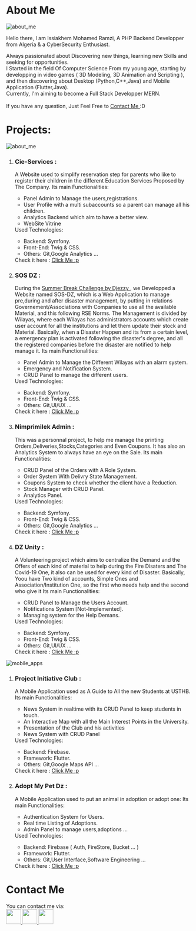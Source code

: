 <h1> About Me </h1>
<img alt="about_me" src="https://zupimages.net/up/22/43/t020.png">

Hello there, I am Issiakhem Mohamed Ramzi, A PHP Backend Developper from Algeria & a CyberSecurity Enthusiast.

Always passionated about Discovering new things, learning new Skills and seeking for opportunities. <br>
I Started in the field Of Computer Science From my young age, starting by developping in video games ( 3D Modeling, 3D Animation and Scripting ), and then discovering about Desktop (Python,C++,Java) and Mobile Application (Flutter,Java).
<br>
Currently, I'm aiming to become a Full Stack Developper MERN.
<br><br>
If you have any question, Just  Feel Free to <a href="#contact"> Contact Me </a> :D




<h1 > Projects:  </h1>
 <img alt="about_me" src="https://zupimages.net/up/22/43/8t6u.png"> 
     
 <ol>
 <li>
<h3> Cie-Services : </h3>
  </li>
 A Website used to simplify reservation step for parents who like to register their children in the different Education Services Proposed by The Company.
 Its main Functionalities:
 <ul>
  <li> Panel Admin to Manage the users,registrations. </li>
  <li> User Profile with a multi subaccounts so a parent can manage all his children. </li>
  <li> Analytics Backend which aim to have a better view. </li>
  <li> WebSite Vitrine </li>
 </ul>
 Used Technologies:
 <ul>
  <li> Backend: Symfony. </li>
  <li> Front-End: Twig & CSS. </li>
  <li> Others: Git,Google Analytics ... </li>
 </ul>
 Check it here : <a href="">Click Me :p </a>
</li>

<li>
<h3> SOS DZ : </h3>
  </li>
 During the <a href="https://www.djezzy.dz/summer-break-challenge/"> Summer Break Challenge by Djezzy </a>, we Developped a Website named SOS-DZ, which is a Web Application to manage pre,during and after disaster management, by putting in relations Governement/Associations with Companies to use all the available Material, and this following RSE Norms.
 The Management is divided by Wilayas, where each Wilayas has administrators accounts which create user account for all the institutions and let them update their stock and Material.
 Basically, when a Disaster Happen and its from a certain level, a emergency plan is activated following the disaster's degree, and all the registered companies before the disaster are notified to help manage it.
 Its main Functionalities:
 <ul>
  <li> Panel Admin to Manage the Different Wilayas with an alarm system. </li>
  <li> Emergency and Notification System. </li>
  <li> CRUD Panel to manage the different users. </li>
 </ul>
 Used Technologies:
 <ul>
  <li> Backend: Symfony. </li>
  <li> Front-End: Twig & CSS. </li>
  <li> Others: Git,UI/UX ... </li>
 </ul>
 Check it here : <a href="">Click Me :p </a>
 </li>
 
 <li>
 <h3> Nimprimilek Admin : </h3>
  </li>
  This was a personnal project, to help me manage the printing Orders,Deliveries,Stocks,Categories and Even Coupons.
  It has also an Analytics System to always have an eye on the Sale.
  Its main Functionalities:
 <ul>
  <li> CRUD Panel of the Orders with A Role System. </li>
  <li> Order System With Delivry State Management. </li>
  <li> Coupons System to check whether the client have a Reduction. </li>
  <li> Stock Manager with CRUD Panel. </li>
  <li> Analytics Panel. </li>
 </ul>
 Used Technologies:
 <ul>
  <li> Backend: Symfony. </li>
  <li> Front-End: Twig & CSS. </li>
  <li> Others: Git,Google Analytics ... </li>
 </ul>
 Check it here : <a href="">Click Me :p </a>
 </li>
 
 <li>
  <h3> DZ Unity : </h3>
  </li>
  A Volunteering project which aims to centralize the Demand and the Offers of each kind of material to help during the Fire Disaters and The Covid-19 One, it also can be used for every kind of Disaster.
  Basically, Yoou have Two kind of accounts, Simple Ones and Association/Institution One, so the first who needs help and the second who give it
  Its main Functionalities:
 <ul>
  <li> CRUD Panel to Manage the Users Account. </li>
  <li> Notifications System [Not-Implemented]. </li>
  <li> Managing system for the Help Demans. </li>
 </ul>
 Used Technologies:
 <ul>
  <li> Backend: Symfony. </li>
  <li> Front-End: Twig & CSS. </li>
  <li> Others: Git,UI/UX ... </li>
 </ul>
 Check it here : <a href="">Click Me :p </a>
 </li>
 
</ol>





 
 
 <img alt="mobile_apps" src="https://zupimages.net/up/22/43/kh4z.png">
<ol>
 <li>
<h3> Project Initiative Club : </h3>
  </li>
 
A Mobile Application used as A Guide to All the new Students at USTHB.
Its main Functionalities:
 <ul>
  <li> News System in realtime with its CRUD Panel to keep students in touch. </li>
  <li> An Interactive Map with all the Main Interest Points in the University. </li>
  <li> Presentation of the Club and his activities </li>
  <li> News System with CRUD Panel </li>
 </ul>
 Used Technologies:
 <ul>
  <li> Backend: Firebase. </li>
  <li> Framework: Flutter. </li>
  <li> Others: Git,Google Maps API ... </li>
 </ul>
 Check it here : <a href="">Click Me :p </a>



<li> <h3> Adopt My Pet Dz : </h3> </li>
A Mobile Application used to put an animal in adoption or adopt one:
Its main Functionalities:
 <ul>
  <li> Authentication System for Users. </li>
  <li> Real time Listing of Adoptions. </li>
  <li> Admin Panel to manage users,adoptions ... </li>
 </ul>
 Used Technologies:
 <ul>
  <li> Backend: Firebase ( Auth, FireStore, Bucket ... ) </li>
  <li> Framework: Flutter. </li>
  <li> Others: Git,User Interface,Software Engineering ... </li>
 </ul>
 Check it here : <a href="">Click Me :p </a>
</ol>

<h1 id="contact"> Contact Me </h1>

You can contact me via: <br>
 <a href="mailto:issiakem.mohamedramzi@gmail.com"> <img width=40px height=40px src="https://zupimages.net/up/22/43/gw3i.png"> </a>
 <a href="www.linkedin.com/in/mohamed-ramzi-issiakhem-4b9b8b1aa"> <img width=40px height=40px src="https://zupimages.net/up/22/14/s2g7.png"> </a> 
 <a href="discordapp.com/users/375733539427188747"> <img width=40px height=40px src="https://zupimages.net/up/20/14/hnvw.png"> </a> 




